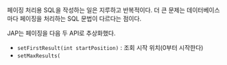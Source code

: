 페이징 처리용 SQL을 작성하는 일은 지루하고 반복적이다. 더 큰 문제는 데이터베이스마다 페이징을 처리하는 SQL 문법이 다르다는 점이다.

JAP는 페이징을 다음 두 API로 추상화했다.

- `setFirstResult(int startPosition)` : 조회 시작 위치(0부터 시작한다)
- `setMaxResults(`